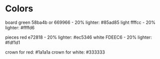 # Colors

board
green 58ba4b or 669966 - 20% lighter: #85ad85
light ffffcc - 20% lighter: #ffffd6

pieces
red   e72818 - 20% lighter: #ec5346
white FDEEC6 - 20% lighter: #fdf1d1

crown for red: #1a1a1a
crown for white: #333333


